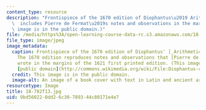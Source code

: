 ```yaml
---
content_type: resource
description: "Frontispiece of the 1670 edition of Diophantus\u2019 Arithmetica, which\
  \  includes Pierre de Fermat\u2019s notes and observations in the margins. (This\
  \ image is in the public domain.)"
file: /media/https%3A/open-learning-course-data-rc.s3.amazonaws.com/18-782-introduction-to-arithmetic-geometry-fall-2013/9bd560220dd26c30789344c80171e4e7_18-782f13.jpg
file_type: image/jpeg
image_metadata:
  caption: Frontispiece of the 1670 edition of Diophantus' [_Arithmetica_](http://en.wikipedia.org/wiki/Arithmetica).
    The 1670 edition reproduces notes and observations that [Pierre de Fermat](http://en.wikipedia.org/wiki/Fermat)
    wrote in the margins of the 1621 first printed edition. (This image is in the
    [public domain](http://commons.wikimedia.org/wiki/File:Diophantus-cover-Fermat.jpg).)
  credit: This image is in the public domain.
  image-alt: An image of a book cover with text in Latin and ancient artwork.
resourcetype: Image
title: 18-782f13.jpg
uid: 9bd56022-0dd2-6c30-7893-44c80171e4e7
---
```

